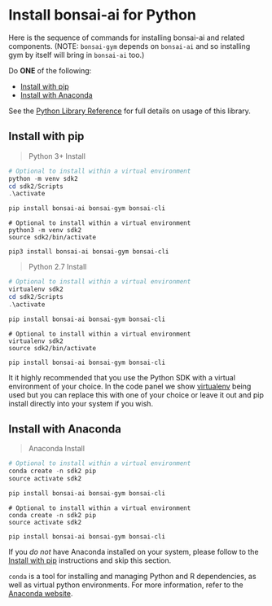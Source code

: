 # Install bonsai-ai for Python

Here is the sequence of commands for installing bonsai-ai and related components. (NOTE: `bonsai-gym`
depends on `bonsai-ai` and so installing gym by itself will bring in `bonsai-ai` too.)

Do **ONE** of the following:

* [Install with pip][1]
* [Install with Anaconda][4]

See the [Python Library Reference][5] for full details on usage of this library.

## Install with pip

> Python 3+ Install

```powershell
# Optional to install within a virtual environment
python -m venv sdk2
cd sdk2/Scripts
.\activate

pip install bonsai-ai bonsai-gym bonsai-cli
```

```shell
# Optional to install within a virtual environment
python3 -m venv sdk2
source sdk2/bin/activate

pip3 install bonsai-ai bonsai-gym bonsai-cli
```

> Python 2.7 Install

```powershell
# Optional to install within a virtual environment
virtualenv sdk2
cd sdk2/Scripts
.\activate

pip install bonsai-ai bonsai-gym bonsai-cli
```

```shell
# Optional to install within a virtual environment
virtualenv sdk2
source sdk2/bin/activate

pip install bonsai-ai bonsai-gym bonsai-cli
```

It it highly recommended that you use the Python SDK with a virtual environment of your choice.
In the code panel we show [virtualenv][3] being used but you can replace this with one of your choice or
leave it out and pip install directly into your system if you wish.

## Install with Anaconda

> Anaconda Install

```powershell
# Optional to install within a virtual environment
conda create -n sdk2 pip
source activate sdk2

pip install bonsai-ai bonsai-gym bonsai-cli
```

```shell
# Optional to install within a virtual environment
conda create -n sdk2 pip
source activate sdk2

pip install bonsai-ai bonsai-gym bonsai-cli
```

If you *do not* have Anaconda installed on your system, please follow to the [Install with pip][1]
instructions and skip this section.

`conda` is a tool for installing and managing Python and R dependencies, as well as virtual python
environments. For more information, refer to the [Anaconda website][2].


[1]: #install-with-pip
[2]: https://www.anaconda.com/download/
[3]: https://packaging.python.org/guides/installing-using-pip-and-virtualenv/
[4]: #install-with-anaconda
[5]: ../references/library-reference.html?python
